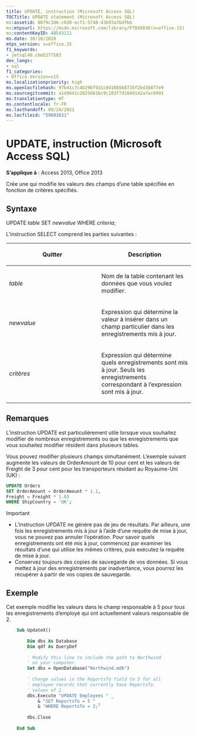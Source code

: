 ```yaml
---
title: UPDATE, instruction (Microsoft Access SQL)
TOCTitle: UPDATE statement (Microsoft Access SQL)
ms:assetid: 08f9c3d6-c020-ecf1-5748-43b93a76dfbb
ms:mtpsurl: https://msdn.microsoft.com/library/Ff845036(v=office.15)
ms:contentKeyID: 48543111
ms.date: 10/18/2018
mtps_version: v=office.15
f1_keywords:
- jetsql40.chm5277583
dev_langs:
- sql
f1_categories:
- Office.Version=v15
ms.localizationpriority: high
ms.openlocfilehash: 97b41c7c4b296f931c04108568735f2bd38877e9
ms.sourcegitcommit: a1d9041c20256616c9c183f7d1049142a7ac6991
ms.translationtype: HT
ms.contentlocale: fr-FR
ms.lasthandoff: 09/24/2021
ms.locfileid: "59601631"
---
```

# <a name="update-statement-microsoft-access-sql"></a>UPDATE, instruction (Microsoft Access SQL)

**S’applique à** : Access 2013, Office 2013

Crée une  qui modifie les valeurs des champs d’une table spécifiée en fonction de critères spécifiés.

## <a name="syntax"></a>Syntaxe

UPDATE *table* SET *newvalue* WHERE *criteria*;

L’instruction SELECT comprend les parties suivantes :

<table>
<colgroup>
<col style="width: 50%" />
<col style="width: 50%" />
</colgroup>
<thead>
<tr class="header">
<th><p>Quitter</p></th>
<th><p>Description</p></th>
</tr>
</thead>
<tbody>
<tr class="odd">
<td><p><em>table</em></p></td>
<td><p>Nom de la table contenant les données que vous voulez modifier.</p></td>
</tr>
<tr class="even">
<td><p><em>newvalue</em></p></td>
<td><p>Expression qui détermine la valeur à insérer dans un champ particulier dans les enregistrements mis à jour.</p></td>
</tr>
<tr class="odd">
<td><p><em>critères</em></p></td>
<td><p>Expression qui détermine quels enregistrements sont mis à jour. Seuls les enregistrements correspondant à l’expression sont mis à jour.</p></td>
</tr>
</tbody>
</table>


## <a name="remarks"></a>Remarques

L’instruction UPDATE est particulièrement utile lorsque vous souhaitez modifier de nombreux enregistrements ou que les enregistrements que vous souhaitez modifier résident dans plusieurs tables.

Vous pouvez modifier plusieurs champs simultanément. L’exemple suivant augmente les valeurs de OrderAmount de 10 pour cent et les valeurs de Freight de 3 pour cent pour les transporteurs résidant au Royaume-Uni (UK) :

```sql
UPDATE Orders 
SET OrderAmount = OrderAmount * 1.1, 
Freight = Freight * 1.03 
WHERE ShipCountry = 'UK';
```


> [!IMPORTANT]
- L’instruction UPDATE ne génère pas de jeu de résultats. Par ailleurs, une fois les enregistrements mis à jour à l’aide d’une requête de mise à jour, vous ne pouvez pas annuler l’opération. Pour savoir quels enregistrements ont été mis à jour, commencez par examiner les résultats d’une  qui utilise les mêmes critères, puis exécutez la requête de mise à jour.
- Conservez toujours des copies de sauvegarde de vos données. Si vous mettez à jour des enregistrements par inadvertance, vous pourrez les récupérer à partir de vos copies de sauvegarde.



## <a name="example"></a>Exemple

Cet exemple modifie les valeurs dans le champ responsable à 5 pour tous les enregistrements d’employé qui ont actuellement valeurs responsable de 2.

```vb
    Sub UpdateX() 
     
        Dim dbs As Database 
        Dim qdf As QueryDef 
     
        ' Modify this line to include the path to Northwind 
        ' on your computer. 
        Set dbs = OpenDatabase("Northwind.mdb") 
         
        ' Change values in the ReportsTo field to 5 for all  
        ' employee records that currently have ReportsTo  
        ' values of 2. 
        dbs.Execute "UPDATE Employees " _ 
            & "SET ReportsTo = 5 " _ 
            & "WHERE ReportsTo = 2;" 
             
        dbs.Close 
     
    End Sub
```
